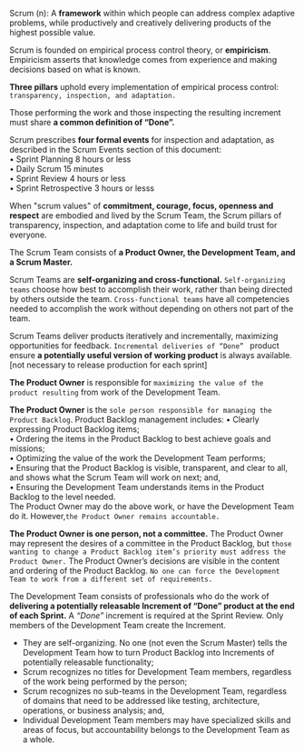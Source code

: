 Scrum (n): A **framework** within which people can address complex adaptive problems, 
while productively and creatively delivering products of the highest possible value.  

Scrum is founded on empirical process control theory, or **empiricism**. 
Empiricism asserts that knowledge comes from experience and making decisions based on what is known.

**Three pillars** uphold every implementation of empirical process control: ``transparency, inspection, and adaptation.``

Those performing the work and those inspecting the resulting increment must share **a common definition of “Done”.**

Scrum prescribes **four formal events** for inspection and adaptation, as described in the Scrum Events section of this document:  
• Sprint Planning  8 hours or less  
• Daily Scrum   15 minutes  
• Sprint Review   4 hours or less  
• Sprint Retrospective  3 hours or lesss   
 
When "scrum values" of **commitment, courage, focus, openness and respect** are embodied and lived by the Scrum Team, the Scrum pillars of transparency, inspection, and adaptation come to life and build trust for everyone.   

The Scrum Team consists of **a Product Owner, the Development Team, and a Scrum Master.**  

Scrum Teams are **self-organizing and cross-functional.** ``Self-organizing teams`` choose how best to accomplish their work, rather than being directed by others outside the team. ``Cross-functional teams`` have all competencies needed to accomplish the work without depending on others not part of the team.  

Scrum Teams deliver products iteratively and incrementally, maximizing opportunities for feedback. ``Incremental deliveries of “Done” `` product ensure **a potentially useful version of working product** is always available.  [not necessary to release production for each sprint]  

**The Product Owner** is responsible for ``maximizing the value of the product resulting`` from work of the Development Team.   

**The Product Owner** is the ``sole person responsible for managing the Product Backlog``. Product Backlog management includes:
• Clearly expressing Product Backlog items;  
• Ordering the items in the Product Backlog to best achieve goals and missions;  
• Optimizing the value of the work the Development Team performs;  
• Ensuring that the Product Backlog is visible, transparent, and clear to all, and shows what the Scrum Team will work on next; and,  
• Ensuring the Development Team understands items in the Product Backlog to the level needed.  
The Product Owner may do the above work, or have the Development Team do it. However,`` the Product Owner remains accountable.  ``

**The Product Owner is one person, not a committee.** The Product Owner may represent the desires of a committee in the Product Backlog, but `those wanting to change a Product Backlog item’s priority must address the Product Owner.`  The Product Owner’s decisions are visible in the content and ordering of the Product Backlog. `No one can force the Development Team to work from a different set of requirements. `

The Development Team consists of professionals who do the work of **delivering a potentially releasable Increment of “Done” product at the end of each Sprint.** A _“Done”_ increment is required at the Sprint Review. Only members of the Development Team create the Increment.  

* They are self-organizing. No one (not even the Scrum Master) tells the Development Team how to turn Product Backlog into Increments of potentially releasable functionality;  
* Scrum recognizes no titles for Development Team members, regardless of the work being performed by the person;   
* Scrum recognizes no sub-teams in the Development Team, regardless of domains that need to be addressed like testing, architecture, operations, or business analysis; and,
* Individual Development Team members may have specialized skills and areas of focus, but accountability belongs to the Development Team as a whole.









